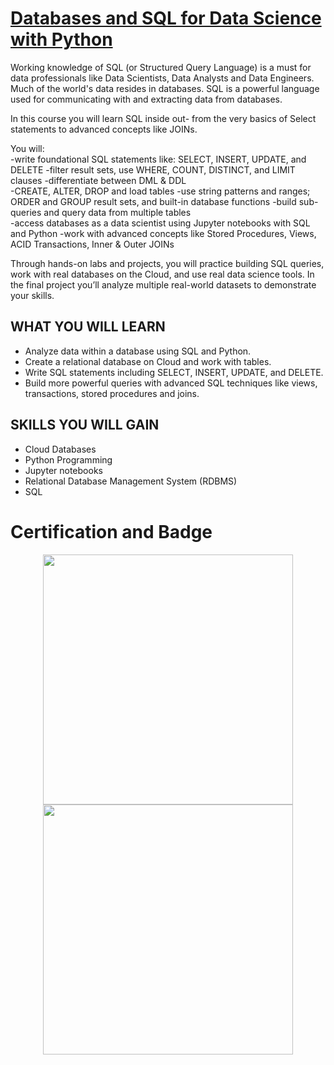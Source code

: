 # <a href="https://www.coursera.org/learn/sql-data-science?specialization=ibm-data-science">Databases and SQL for Data Science with Python</a>

Working knowledge of SQL (or Structured Query Language) is a must for data professionals like Data Scientists, Data Analysts and Data Engineers. Much of the world's data resides in databases. SQL is a powerful language used for communicating with and extracting data from databases.  

In this course you will learn SQL inside out- from the very basics of Select statements to advanced concepts like JOINs.  

You will:  
-write foundational SQL statements like: SELECT, INSERT, UPDATE, and DELETE 
-filter result sets, use WHERE, COUNT, DISTINCT, and LIMIT clauses 
-differentiate between DML & DDL  
-CREATE, ALTER, DROP and load tables 
-use string patterns and ranges; ORDER and GROUP result sets, and built-in database functions 
-build sub-queries and query data from multiple tables  
-access databases as a data scientist using Jupyter notebooks with SQL and Python 
-work with advanced concepts like Stored Procedures, Views, ACID Transactions, Inner & Outer JOINs 

Through hands-on labs and projects, you will practice building SQL queries, work with real databases on the Cloud, and use real data science tools. In the final project you’ll analyze multiple real-world datasets to demonstrate your skills.

## WHAT YOU WILL LEARN
 - Analyze data within a database using SQL and Python.
 - Create a relational database on Cloud and work with tables.
 - Write SQL statements including SELECT, INSERT, UPDATE, and DELETE.
 - Build more powerful queries with advanced SQL techniques like views, transactions, stored procedures and joins. 

## SKILLS YOU WILL GAIN
 - Cloud Databases
 - Python Programming
 - Jupyter notebooks
 - Relational Database Management System (RDBMS)
 - SQL

# Certification and Badge
<p align="middle">
  <a href="https://www.coursera.org/verify/7QXR9F7D438Z"><img src="https://s3.amazonaws.com/coursera_assets/meta_images/generated/CERTIFICATE_LANDING_PAGE/CERTIFICATE_LANDING_PAGE~7QXR9F7D438Z/CERTIFICATE_LANDING_PAGE~7QXR9F7D438Z.jpeg" height="400"></a>
  <a href="https://www.credly.com/badges/28f831ff-c043-497f-9281-429ba08bda8c/public_url"><img src="https://images.credly.com/size/340x340/images/594e0ab7-c864-4d9a-9987-3a903ec3f06a/Cognitive_Class_-_DB_and_SQL_for_Data_Sci.png" height="400"></a>
</p>
